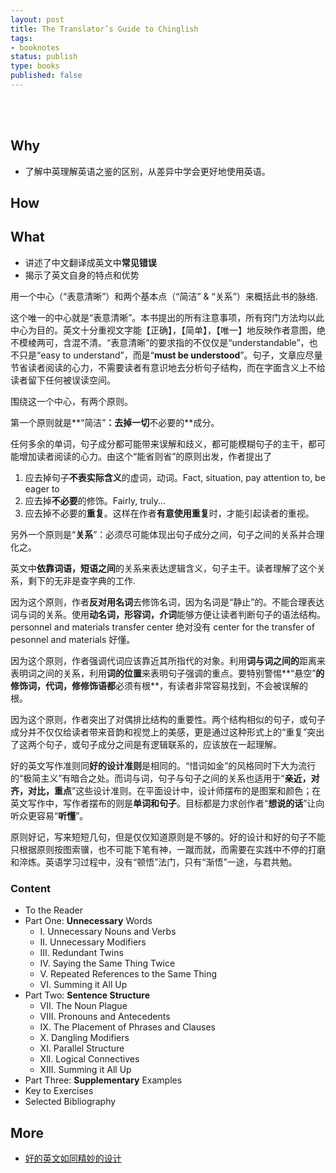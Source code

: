 ```yaml
--- 
layout: post
title: The Translator’s Guide to Chinglish
tags: 
- booknotes
status: publish
type: books
published: false
---
```



<br>
<br>



## Why

* 了解中英理解英语之鉴的区别，从差异中学会更好地使用英语。
 
## How



## What



* 讲述了中文翻译成英文中**常见错误**
* 揭示了英文自身的特点和优势

用一个中心（“表意清晰”）和两个基本点（“简洁” & “关系”）来概括此书的脉络.

这个唯一的中心就是“表意清晰”。本书提出的所有注意事项，所有窍门方法均以此中心为目的。英文十分重视文字能【正确】，【简单】，【唯一】地反映作者意图，绝不模棱两可，含混不清。“表意清晰”的要求指的不仅仅是“understandable”，也不只是“easy to understand”，而是“**must be understood**”。句子，文章应尽量节省读者阅读的心力，不需要读者有意识地去分析句子结构，而在字面含义上不给读者留下任何被误读空间。

围绕这一个中心，有两个原则。

第一个原则就是**“简洁”**：去掉一切**不必要的**成分。

任何多余的单词，句子成分都可能带来误解和歧义，都可能模糊句子的主干，都可能增加读者阅读的心力。由这个“能省则省”的原则出发，作者提出了

1. 应去掉句子**不表实际含义**的虚词，动词。Fact, situation, pay attention to, be eager to
1. 应去掉**不必要**的修饰。Fairly, truly...
1. 应去掉不必要的**重复**。这样在作者**有意使用重复**时，才能引起读者的重视。

另外一个原则是“**关系**”：必须尽可能体现出句子成分之间，句子之间的关系并合理化之。

英文中**依靠词语，短语之间**的关系来表达逻辑含义，句子主干。读者理解了这个关系，剩下的无非是查字典的工作.

因为这个原则，作者**反对用名词**去修饰名词，因为名词是“静止”的。不能合理表达词与词的关系。使用**动名词，形容词，介词**能够方便让读者判断句子的语法结构。personnel and materials transfer center 绝对没有 center for the transfer of pesonnel and materials 好懂。

因为这个原则，作者强调代词应该靠近其所指代的对象。利用**词与词之间的**距离来表明词之间的关系，利用**词的位置**来表明句子强调的重点。要特别警惕**“悬空”**的修饰词，代词，修修饰语都**必须有根**，有读者非常容易找到，不会被误解的根。

因为这个原则，作者突出了对偶排比结构的重要性。两个结构相似的句子，或句子成分并不仅仅给读者带来音韵和视觉上的美感，更是通过这种形式上的“重复”突出了这两个句子，或句子成分之间是有逻辑联系的，应该放在一起理解。

好的英文写作准则同**好的设计准则**是相同的。“惜词如金”的风格同时下大为流行的“极简主义”有暗合之处。而词与词，句子与句子之间的关系也适用于“**亲近，对齐，对比，重点**”这些设计准则。在平面设计中，设计师摆布的是图案和颜色；在英文写作中，写作者摆布的则是**单词和句子**。目标都是力求创作者“**想说的话**”让向听众更容易“**听懂**”。

原则好记，写来短短几句，但是仅仅知道原则是不够的。好的设计和好的句子不能只根据原则按图索骥，也不可能下笔有神，一蹴而就，而需要在实践中不停的打磨和淬炼。英语学习过程中，没有“顿悟”法门，只有“渐悟”一途，与君共勉。
 
### Content

* To the Reader
* Part One: **Unnecessary** Words
	* I. Unnecessary Nouns and Verbs
	* II. Unnecessary Modifiers
	* III. Redundant Twins
	* IV. Saying the Same Thing Twice
	* V. Repeated References to the Same Thing
	* VI. Summing it All Up
* Part Two: **Sentence Structure**
	* VII. The Noun Plague
	* VIII. Pronouns and Antecedents
	* IX. The Placement of Phrases and Clauses
	* X. Dangling Modifiers
	* XI. Parallel Structure
	* XlI. Logical Connectives
	* XIII. Summing it All Up
* Part Three: **Supplementary** Examples
* Key to Exercises
* Selected Bibliography


## More

* [好的英文如同精妙的设计](https://book.douban.com/subject/1229822/)

<br>
<br>

